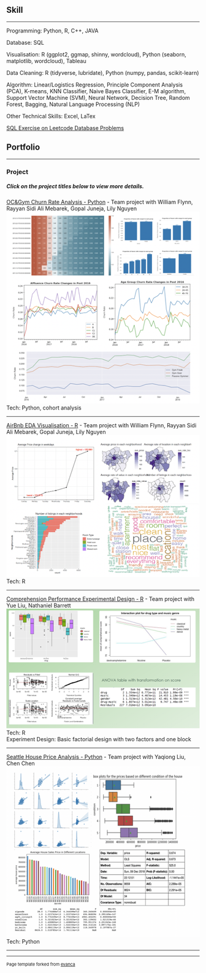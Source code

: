 ## Skill

---

  Programming: Python, R, C++, JAVA
  <br>
  
  Database: SQL
  <br>
  
  Visualisation: R (ggplot2, ggmap, shinny, wordcloud), Python (seaborn, matplotlib, wordcloud), Tableau
  <br>
  
  Data Cleaning: R (tidyverse, lubridate), Python (numpy, pandas, scikit-learn)
  <br>
  
  Algorithm: Linear/Logistics Regression, Principle Component Analysis (PCA), K-means, KNN Classifier, Naive Bayes Classifier, E-M algorithm, Support Vector Machine (SVM), Neural Network, Decision Tree, Random Forest, Bagging, Natural Language Processing (NLP)
  <br>
  
  Other Technical Skills: Excel, LaTex
  <br>
  
[SQL Exercise on Leetcode Database Problems](https://github.com/LEEANQIAN/leetcode-practice-SQL)


## Portfolio

---

### Project 
##### Click on the project titles below to view more details.

[OC&Gym Churn Rate Analysis - Python](/pdf/OC&Gym-Presentation.pdf) - Team project with William Flynn, Rayyan Sidi Ali Mebarek, Gopal Juneja, Lily Nguyen
<img src="images/occ_gym.png?raw=true"/>
Tech: Python, cohort analysis

---
[AirBnb EDA Visualisation - R](/pdf/Airbnb_Vis.pdf) - Team project with William Flynn, Rayyan Sidi Ali Mebarek, Gopal Juneja, Lily Nguyen
<img src="images/airbnb_eda2.png?raw=true"/>
Tech: R

---
[Comprehension Performance Experimental Design - R](/pdf/Stats101B_Presentation.pdf) - Team project with Yue Liu, Nathaniel Barrett
<img src="images/experiment_design.png?raw=true"/>
Tech: R
<br>
Experiment Design: Basic factorial design with two factors and one block

---
[Seattle House Price Analysis - Python](https://github.com/LEEANQIAN/STATS-131-group-project) - Team project with Yaqiong Liu, Chen Chen
<img src="images/seattle_house.png?raw=true"/>
Tech: Python

---



---
<p style="font-size:11px">Page template forked from <a href="https://github.com/evanca/quick-portfolio">evanca</a></p>
<!-- Remove above link if you don't want to attibute -->
